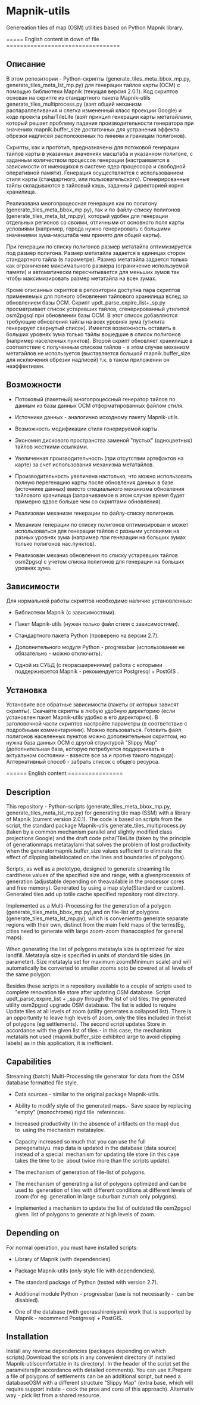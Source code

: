 Mapnik-utils
============

Genereation tiles of map (OSM) utilities based on Python Mapnik library.

===== English content in down of file =================================

Описание
--------

В этом репозитории - Python-скрипты (generate_tiles_meta_bbox_mp.py, generate_tiles_meta_lst_mp.py)
для генерации тайлов карты (ОСМ) с помощью библиотеки Mapnik (текущая версия 2.0.1).
Код скриптов основан на скрипте из стандартного пакета Маpnik-utils
generate_tiles_multiprocess.py (взят общий механизм распараллеливания и слегка 
измененный класс проекции Google) и коде проекта psha/TileLite (взят принцип генерации
карты метатайлами, который решает проблему падения производительности генератора при
значениях mapnik.buffer_size достаточных для устранения эффекта обрезки надписей
расположенных по линиям и границам полигонов).

Скрипты, как и прототип, предназначены для потоковой генерации тайлов карты в
указанных значениях масштаба и указанном полигоне, с заданным
количеством процессов генерации (настраивается в зависимости от
имеющихся в системе ядер процессора и свободной оперативной памяти).
Генерация осуществляется с использованием стиля карты
(стандартного, или пользовательского). Сгенерированные тайлы складываются в
тайловый кэшь, заданный директорией корня хранилища.

Реализована многопроцессная генерация как по полигону (generate_tiles_meta_bbox_mp.py),
так и по файлу-списку полигонов (generate_tiles_meta_lst_mp.py), который удобен
для генерации отдельных регионов со своими, отличными от основного поля карты условиями
(например, города нужно генерировать с большими значениями зума-масштаба чем
принято для общей карты).

При генерации по списку полигонов размер метатайла оптимизируется под размер
полигона. Размер метатайла задается в единицах сторон стандартного тайла (в
параметре). Размер метатайла задается только как ограничение максимального
размера (ограничение используемой памяти) и автоматически пересчитывается
для меньших зумов так чтобы максимизировать размер метатайла на всех зумах.

Кроме описанных скриптов в репозитории доступна пара скриптов применяемых для
полного обновления тайлового хранилища вслед за обновлением базы ОСМ. Скрипт
updt_parse_expire_list+_sp.py просматривает список устаревших тайлов, сгенерированный
утилитой osm2pgsql при обновлении базы ОСМ. В этот список добавляются требующие
обновления тайлы на всех уровнях зума (утилита генерирует свернутый список).
Имеется возможность оставить в больших уровнях зума только тайлы вошедшие в
список полигонов (например населенных пунктов). Второй скрипт обновляет
хранилище в соответствие с полученным списком тайлов - в этом случае механизм
метатайлов не используется (выставляется большой mapnik.buffer_size для исключения обрезки
надписей) т.к. в таком приложении он неэффективен.


Возможности 
-----------

- Потоковый (пакетный) многопроцессный генератор тайлов по данным из базы данных ОСМ
  отформатированных файлом стиля.

- Источники данных - аналогично исходному пакету Mapnik-utils.

- Возможность модификации стиля генерируемой карты.

- Экономия дискового пространства заменой "пустых" (одноцветных) тайлов жесткими
  ссылками.

- Увеличенная производительность (при отсутствии артефактов на карте) за счет
  использования механизма метатайлов.

- Производительность увеличена настолько, что можно использовать полную перегенацию
  карты после обновления данных в базе (источнике данных) вместо специального
  механизма обновления тайлового хранилища (затрачиваемое в этом случае время будет
  примерно вдвое больше чем со скриптами обновления).

- Реализован механизм генерации по файлу-списку полигонов.

- Механизм генерации по списку полигонов оптимизирован и может использоваться для
  генерации тайлов с разными условиями на разных уровнях зума (например при
  генерации на больших зумах только полигонов нас.пунктов).

- Реализован механиз обновления по списку устаревших тайлов osm2pgsql с учетом
  списка полигонов для генерации на больших уровнях зума.


Зависимости
-----------

Для нормальной работы скриптов необходимо наличие установленных:

- Библиотеки Mapnik (с зависимостями).

- Пакет Mapnik-utils (нужен только файл стиля с зависимостями).

- Стандартного пакета Python (проверено на версии 2.7).

- Дополнительного модуля Python - progressbar (использование не обязательно -
  можно отключить).

- Одной из СУБД (с георасширениями) работа с которыми поддерживается Mapnik -
  рекомендуется Postgresql + PostGIS .


Установка
---------

Установите все обратные зависимости (пакеты от которых зависят скрипты).
Скачайте скрипты в любую удобную директорию (если установлен пакет Mapnik-utils
удобно в его директорию). В заголовочной части скриптов настройте параметры 
(в соответствие с подробными комментариями). Можно пользоваться.
Готовить файл полигонов населенных пунктов можно дополнительным скриптом, но нужна база данных
ОСМ с другой структурой "Slippy Map" (дополнительная база, которую потребуется поддерживать в 
актуальном состоянии - взвесте все за и против такого подхода). Алтернативный способ - 
забрать список с общего ресурса.


====== English content ================

Description
-----------

This repository - Python-scripts (generate_tiles_meta_bbox_mp.py, generate_tiles_meta_lst_mp.py)
for generating tile map (SSM) with a library of Mapnik (current version 2.0.1).
The code is based on scripts from the script, the standard package Mapnik-utils
generate_tiles_multiprocess.py (taken by a common mechanism parallel and slightly modified 
class projections Google) and the draft code psha/TileLite (taken by the principle
of generationmaps metataylami that solves the problem of lost productivity when
the generatormapnik.buffer_size values sufficient to eliminate the effect 
of clipping labelslocated on the lines and boundaries of polygons).

Scripts, as well as a prototype, designed to generate streaming tile cardthese
values of the specified size and range, with a givenprocesses of generation 
(adjustable depending on theavailable in the processor cores and free memory).
Generated by using a map style(Standard or custom). Generated tiles add up totile
cache specified repository root directory.

Implemented as a Multi-Processing for the generation of a polygon
(generate_tiles_meta_bbox_mp.py),and on file-list of polygons
(generate_tiles_meta_lst_mp.py), which is convenientto generate separate
regions with their own, distinct from the main field maps of the terms(Eg,
cities need to generate with large zoom-zoom thanaccepted for general maps).

When generating the list of polygons metatayla size is optimized for
size landfill. Metatayla size is specified in units of standard tile sides
(in parameter). Size metatayla set for maximum zoom(Minimum scale) and will
automatically be converted to smaller zooms soto be covered at all levels of
the same polygon.

Besides these scripts in a repository available to a couple of scripts used
to complete renovation tile store after updating OSM database.
Script updt_parse_expire_list + _sp.py through the list of old tiles, the
generated utility osm2pgsql upgrade OSM database. The list is added to
require Update tiles at all levels of zoom (utility generates a collapsed
list). There is an opportunity to leave high levels of zoom, only the tiles
included in thelist of polygons (eg settlements). The second script
updates Store in accordance with the given list of tiles - in this case, the
mechanism metatails not used (mapnik.buffer_size exhibited large to avoid
clipping labels) as in this application, it is inefficient.


Capabilities
------------

Streaming (batch) Multi-Processing tile generator for data from the OSM
database formatted file style.

- Data sources - similar to the original package Mapnik-utils.

- Ability to modify style of the generated maps.- Save space by replacing
  "empty" (monochrome) rigid tile  references.

- Increased productivity (in the absence of artifacts on the map) due
  to  using the mechanism metataylov.

- Capacity increased so much that you can use the full peregenatsiyu  map
  data is updated in the database (data source) instead of a
  special  mechanism for updating tile store (in this case takes the time to
  be  about twice more than the scripts update).

- The mechanism of generation of file-list of polygons.

- The mechanism of generating a list of polygons optimized and can be used
  to  generation of tiles with different conditions at different levels of
  zoom (for eg  generation in large suburban zumah only polygons).

- Implemented a mechanism to update the list of outdated tile osm2pgsql
  given  list of polygons to generate at high levels of zoom.


Depending on
------------

For normal operation, you must have installed scripts:

- Library of Mapnik (with dependencies).

- Package Mapnik-utils (only style file with dependencies).

- The standard package of Python (tested with version 2.7).

- Additional module Python - progressbar (use is not necessarily -  can be
  disabled).

- One of the database (with georasshireniyami) work that is supported by
  Mapnik - recommend Postgresql + PostGIS.


Installation
------------

Install any reverse dependencies (packages depending on which
scripts).Download the scripts in any convenient directory (if installed
Mapnik-utilscomfortable in its directory). In the header of the script set the
parameters(In accordance with detailed comments). You can use it.Prepare a
file of polygons of settlements can be an additional script, but need a
databaseOSM with a different structure "Slippy Map" (extra base, which will
require support indate - cock the pros and cons of this approach). Alternativ
way - pick list from a shared resource.
